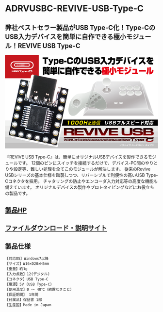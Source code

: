 # ADRVUSBC-REVIVE-USB-Type-C

## 弊社ベストセラー製品がUSB Type-C化！Type-CのUSB入力デバイスを簡単に自作できる極小モジュール！REVIVE USB Type-C

![](img/2025-03-06-14-30-04.png)

『REVIVE USB Type-C』は、簡単にオリジナルUSBデバイスを製作できるモジュールです。
12個のピンにスイッチを接続するだけで、デバイス-PC間のやりとりや設定等、難しい処理を全てこのモジュールが解決します。
従来のRevive USBシリーズの基本仕様を踏襲しつつ、リバーシブルで利便性の高いUSB Type-Cコネクタを採用。
チャタリングの防止やエンコーダ入力対応等の高度な機能も備えています。
オリジナルデバイスの製作やプロトタイピングなどにお役立ちの製品です。
 

## [製品HP](http://bit-trade-one.co.jp/adrvusbc/) 

## [ファイルダウンロード・説明サイト](https://github.com/bit-trade-one/ADRVUSBC-REVIVE-USB-Type-C/)  

## 製品仕様
    【対応OS】Windows7以降
    【サイズ】W16×D20×H5mm
    【重量】約1g
    【入力点数】12(デジタル)
    【コネクタ】USB Type-C
    【電源】5V (USB Type-C)
    【使用温度】0 ～ 40℃（結露なきこと）
    【保証期間】 1年間
    【付属品】保証書 1部
    【生産国】Made in Japan